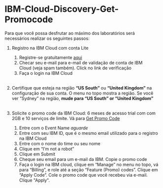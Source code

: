 # IBM-Cloud-Discovery-Get-Promocode

Para que você possa desfrutar ao máximo dos laboratórios será necessários realizar os seguintes passos:

1. Registro na IBM Cloud com conta Lite
   1. Registre-se gratuitamente [aqui](https://bluemix.net)
   2. Checar seu e-mail para e-mail de validação de conta de IBM Cloud (veja spam também). Click no link de verificação
   3. Faça o login na IBM Cloud<br><br>
   
2. Certifique que esteja na região **“US South”** ou **“United Kingdom”** na configuração de sua conta. O menu no topo mostra a região. Se você ver “Sydney” na região, **mude para “US South” or “United Kingdom”**<br><br>
   
3. Solicite o promo code da IBM Cloud: 6 meses de acesso trial com com 2GB e 10 serviços de limite. Vá para [Get Promo Code](#)
    1. Entre com o Event Name *aguarde*
    2. Entre com seu IBM ID, que é o mesmo email utilizado para o registro na IBM Cloud
    3. Entre com o nome do time ou seu nome
    4. Clique em “I’m not a robot”
    5. Clique em Submit
    6.  Cheque seu email para um e-mail da IBM. Copie o promo code
    7.  Faça o login na IBM cloud, clique em “Manage” no menu no topo, vá para “Billing”, e role até a seção “Feature (Promo) codes”. Clique em “Apply Code”. Cole o promo code que você recebeu via e-mail. Clique "Apply".
